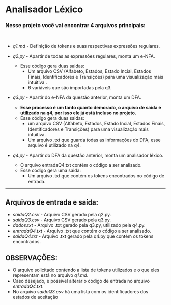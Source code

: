 # Analisador Léxico


### Nesse projeto você vai encontrar 4 arquivos principais:

&nbsp;
- *q1.md* - Definição de tokens e suas respectivas expressões regulares.

- *q2.py* - Apartir de todas as expressões regulares, monta um e-NFA.
    - Esse código gera duas saidas: 
        - Um arquivo CSV (Alfabeto, Estados, Estado Incial, Estados Finais, Identificadores e Transições) para uma visualização mais intuitiva .
        - 6 variáveis que são importadas pela q3. 

- *q3.py* - Apartir do e-NFA da questão anterior, monta um DFA.
    - **Esse processo é um tanto quanto demorado, o arquivo de saida é utilizado na q4, por isso ele já está incluso no projeto.**
    - Esse código gera duas saidas:
        - um arquivo CSV (Alfabeto, Estados, Estado Incial, Estados Finais, Identificadores e Transições) para uma visualização mais intuitiva.
        - Um arquivo .txt que guarda todas as informações do DFA, esse arquivo é utilizado na q4. 

- *q4.py* - Apartir do DFA da questão anterior, monta um analisador léxico.
    - O arquivo entradaQ4.txt contém o código a ser analisado.
    - Esse código gera uma saida:
        - Um arquivo .txt que contém os tokens encontrados no código de entrada.


---

## Arquivos de entrada e saída:


- *saidaQ2.csv* - Arquivo CSV gerado pela q2.py.
- *saidaQ3.csv* - Arquivo CSV gerado pela q3.py.
- *dados.txt* - Arquivo .txt gerado pela q3.py, utilizado pela q4.py.
- *entradaQ4.txt* - Arquivo .txt que contém o código a ser analisado.
- *saidaQ4.txt* - Arquivo .txt gerado pela q4.py que contém os tokens encontrados.


## OBSERVAÇÕES:
- O arquivo solicitado contendo a lista de tokens utilizados e o que eles representam está no arquivo *q1.md*.
- Caso desejado, é possível alterar o código de entrada no arquivo *entradaQ4.txt*.
- No arquivo *saidaQ3.csv* há uma lista com os identificadores dos estados de aceitação
